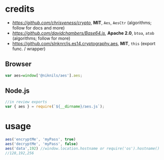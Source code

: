 # credits
- *https://github.com/chrisveness/crypto*, **MIT**, `Aes`, `AesCtr` (algorithms; follow for docs and more)
- *https://github.com/davidchambers/Base64.js*, **Apache 2.0**, `btoa`, `atob` (algorithms; follow for more)
- https://github.com/slnknrr/js.es14.cryptography.aes, **MIT**, `this` (export func. / wrapper)
## Browser
```JavaScript
var aes=window['@niknils/aes'].aes;
```
## Node.js
```JavaScript
//in review exports
var { aes } = require(`${__dirname}/aes.js`);
```
# usage
```JavaScript
aes('encryptMe', 'myPass', true)
aes('decryptMe', 'myPass', false)
aes('data',192) //window.location.hostname or require('os').hostname() as password; by default encrypt mode (like `true` in options)
//128,192,256
```
